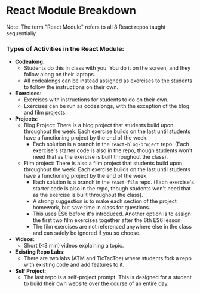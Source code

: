 # React Module Breakdown
Note: The term "React Module" refers to all 8 React repos taught sequentially.

### Types of Activities in the React Module:
- **Codealong**:
  - Students do this in class with you. You do it on the screen, and they follow along on their laptops.
  - All codealongs can be instead assigned as exercises to the students to follow the instructions on their own.
- **Exercises**:
  - Exercises with instructions for students to do on their own.
  - Exercises can be run as codealongs, with the exception of the blog and film projects.
- **Projects**:
  - Blog Project: There is a blog project that students build upon throughout the week. Each exercise builds on the last until students have a functioning project by the end of the week. 
    - Each solution is a branch in the `react-blog-project` repo. (Each exercise's starter code is also in the repo, though students won't need that as the exercise is built throughout the class).
  - Film project: There is also a film project that students build upon throughout the week. Each exercise builds on the last until students have a functioning project by the end of the week. 
    - Each solution is a branch in the `react-film` repo. (Each exercise's starter code is also in the repo, though students won't need that as the exercise is built throughout the class).
    - A strong suggestion is to make each section of the project homework, but save time in class for questions.
    - This uses ES6 before it's introduced. Another option is to assign the first two film exercises together after the 6th ES6 lesson.
    - The film exercises are not referenced anywhere else in the class and can safely be ignored if you so choose.
- **Videos**:
  - Short (<3 min) videos explaining a topic.
- **Existing Repo Labs**:
  - There are two labs (ATM and TicTacToe) where students fork a repo with existing code and add features to it.
- **Self Project**:
  - The last repo is a self-project prompt. This is designed for a student to build their own website over the course of an entire day.
